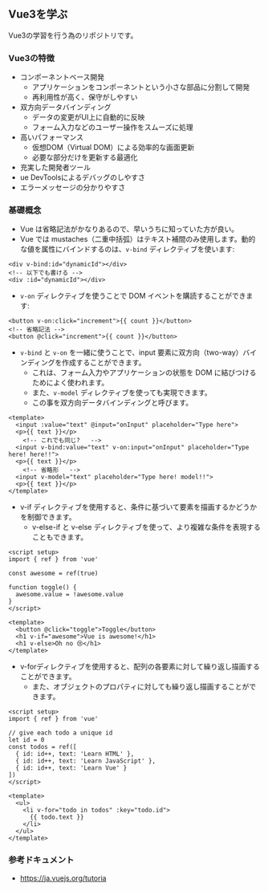 ## Vue3を学ぶ

Vue3の学習を行う為のリポジトリです。

### Vue3の特徴

- コンポーネントベース開発
  - アプリケーションをコンポーネントという小さな部品に分割して開発
  - 再利用性が高く、保守がしやすい
- 双方向データバインディング
  - データの変更がUI上に自動的に反映
  - フォーム入力などのユーザー操作をスムーズに処理
- 高いパフォーマンス
  - 仮想DOM（Virtual DOM）による効率的な画面更新
  - 必要な部分だけを更新する最適化
- 充実した開発者ツール
- ue DevToolsによるデバッグのしやすさ
- エラーメッセージの分かりやすさ

### 基礎概念

- Vue は省略記法がかなりあるので、早いうちに知っていた方が良い。
- Vue では mustaches（二重中括弧）はテキスト補間のみ使用します。動的な値を属性にバインドするのは、`v-bind` ディレクティブを使います:

```vue
<div v-bind:id="dynamicId"></div>
<!-- 以下でも書ける -->
<div :id="dynamicId"></div>
```

- `v-on` ディレクティブを使うことで DOM イベントを購読することができます:

```vue
<button v-on:click="increment">{{ count }}</button>
<!-- 省略記法 -->
<button @click="increment">{{ count }}</button>
```

- `v-bind` と `v-on` を一緒に使うことで、input 要素に双方向（two-way）バインディングを作成することができます。
  - これは、フォーム入力やアプリケーションの状態を DOM に結びつけるためによく使われます。
  - また、`v-model` ディレクティブを使っても実現できます。
  - この事を双方向データバインディングと呼びます。

```vue
<template>
  <input :value="text" @input="onInput" placeholder="Type here">
  <p>{{ text }}</p>
	<!-- これでも同じ?   -->
  <input v-bind:value="text" v-on:input="onInput" placeholder="Type here! here!!">
  <p>{{ text }}</p>
	<!-- 省略形   -->
  <input v-model="text" placeholder="Type here! model!!">
  <p>{{ text }}</p>
</template>
```

- v-if ディレクティブを使用すると、条件に基づいて要素を描画するかどうかを制御できます。
  - v-else-if と v-else ディレクティブを使って、より複雑な条件を表現することもできます。

```vue
<script setup>
import { ref } from 'vue'

const awesome = ref(true)

function toggle() {
  awesome.value = !awesome.value
}
</script>

<template>
  <button @click="toggle">Toggle</button>
  <h1 v-if="awesome">Vue is awesome!</h1>
  <h1 v-else>Oh no 😢</h1>
</template>
```

- v-forディレクティブを使用すると、配列の各要素に対して繰り返し描画することができます。
  - また、オブジェクトのプロパティに対しても繰り返し描画することができます。

```vue
<script setup>
import { ref } from 'vue'

// give each todo a unique id
let id = 0
const todos = ref([
  { id: id++, text: 'Learn HTML' },
  { id: id++, text: 'Learn JavaScript' },
  { id: id++, text: 'Learn Vue' }
])
</script>

<template>
  <ul>
    <li v-for="todo in todos" :key="todo.id">
      {{ todo.text }}
    </li>
  </ul>
</template>

```



### 参考ドキュメント

- https://ja.vuejs.org/tutoria
